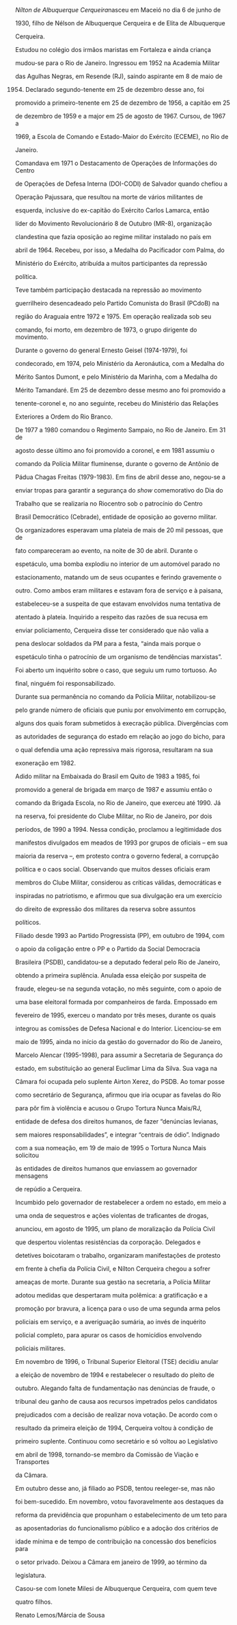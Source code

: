 

*Nílton de Albuquerque Cerqueira*nasceu em Maceió no dia 6 de junho de

1930, filho de Nélson de Albuquerque Cerqueira e de Elita de Albuquerque

Cerqueira.



Estudou no colégio dos irmãos maristas em Fortaleza e ainda criança

mudou-se para o Rio de Janeiro. Ingressou em 1952 na Academia Militar

das Agulhas Negras, em Resende (RJ), saindo aspirante em 8 de maio de

1954. Declarado segundo-tenente em 25 de dezembro desse ano, foi

promovido a primeiro-tenente em 25 de dezembro de 1956, a capitão em 25

de dezembro de 1959 e a major em 25 de agosto de 1967. Cursou, de 1967 a

1969, a Escola de Comando e Estado-Maior do Exército (ECEME), no Rio de

Janeiro.



Comandava em 1971 o Destacamento de Operações de Informações do Centro

de Operações de Defesa Interna (DOI-CODI) de Salvador quando chefiou a

Operação Pajussara, que resultou na morte de vários militantes de

esquerda, inclusive do ex-capitão do Exército Carlos Lamarca, então

líder do Movimento Revolucionário 8 de Outubro (MR-8), organização

clandestina que fazia oposição ao regime militar instalado no país em

abril de 1964. Recebeu, por isso, a Medalha do Pacificador com Palma, do

Ministério do Exército, atribuída a muitos participantes da repressão

política.



Teve também participação destacada na repressão ao movimento

guerrilheiro desencadeado pelo Partido Comunista do Brasil (PCdoB) na

região do Araguaia entre 1972 e 1975. Em operação realizada sob seu

comando, foi morto, em dezembro de 1973, o grupo dirigente do movimento.

Durante o governo do general Ernesto Geisel (1974-1979), foi

condecorado, em 1974, pelo Ministério da Aeronáutica, com a Medalha do

Mérito Santos Dumont, e pelo Ministério da Marinha, com a Medalha do

Mérito Tamandaré. Em 25 de dezembro desse mesmo ano foi promovido a

tenente-coronel e, no ano seguinte, recebeu do Ministério das Relações

Exteriores a Ordem do Rio Branco.



De 1977 a 1980 comandou o Regimento Sampaio, no Rio de Janeiro. Em 31 de

agosto desse último ano foi promovido a coronel, e em 1981 assumiu o

comando da Polícia Militar fluminense, durante o governo de Antônio de

Pádua Chagas Freitas (1979-1983). Em fins de abril desse ano, negou-se a

enviar tropas para garantir a segurança do *show* comemorativo do Dia do

Trabalho que se realizaria no Riocentro sob o patrocínio do Centro

Brasil Democrático (Cebrade), entidade de oposição ao governo militar.

Os organizadores esperavam uma plateia de mais de 20 mil pessoas, que de

fato compareceram ao evento, na noite de 30 de abril. Durante o

espetáculo, uma bomba explodiu no interior de um automóvel parado no

estacionamento, matando um de seus ocupantes e ferindo gravemente o

outro. Como ambos eram militares e estavam fora de serviço e à paisana,

estabeleceu-se a suspeita de que estavam envolvidos numa tentativa de

atentado à plateia. Inquirido a respeito das razões de sua recusa em

enviar policiamento, Cerqueira disse ter considerado que não valia a

pena deslocar soldados da PM para a festa, “ainda mais porque o

espetáculo tinha o patrocínio de um organismo de tendências marxistas”.

Foi aberto um inquérito sobre o caso, que seguiu um rumo tortuoso. Ao

final, ninguém foi responsabilizado.



Durante sua permanência no comando da Polícia Militar, notabilizou-se

pelo grande número de oficiais que puniu por envolvimento em corrupção,

alguns dos quais foram submetidos à execração pública. Divergências com

as autoridades de segurança do estado em relação ao jogo do bicho, para

o qual defendia uma ação repressiva mais rigorosa, resultaram na sua

exoneração em 1982.



Adido militar na Embaixada do Brasil em Quito de 1983 a 1985, foi

promovido a general de brigada em março de 1987 e assumiu então o

comando da Brigada Escola, no Rio de Janeiro, que exerceu até 1990. Já

na reserva, foi presidente do Clube Militar, no Rio de Janeiro, por dois

períodos, de 1990 a 1994. Nessa condição, proclamou a legitimidade dos

manifestos divulgados em meados de 1993 por grupos de oficiais – em sua

maioria da reserva –, em protesto contra o governo federal, a corrupção

política e o caos social. Observando que muitos desses oficiais eram

membros do Clube Militar, considerou as críticas válidas, democráticas e

inspiradas no patriotismo, e afirmou que sua divulgação era um exercício

do direito de expressão dos militares da reserva sobre assuntos

políticos.



Filiado desde 1993 ao Partido Progressista (PP), em outubro de 1994, com

o apoio da coligação entre o PP e o Partido da Social Democracia

Brasileira (PSDB), candidatou-se a deputado federal pelo Rio de Janeiro,

obtendo a primeira suplência. Anulada essa eleição por suspeita de

fraude, elegeu-se na segunda votação, no mês seguinte, com o apoio de

uma base eleitoral formada por companheiros de farda. Empossado em

fevereiro de 1995, exerceu o mandato por três meses, durante os quais

integrou as comissões de Defesa Nacional e do Interior. Licenciou-se em

maio de 1995, ainda no início da gestão do governador do Rio de Janeiro,

Marcelo Alencar (1995-1998), para assumir a Secretaria de Segurança do

estado, em substituição ao general Euclimar Lima da Silva. Sua vaga na

Câmara foi ocupada pelo suplente Airton Xerez, do PSDB. Ao tomar posse

como secretário de Segurança, afirmou que iria ocupar as favelas do Rio

para pôr fim à violência e acusou o Grupo Tortura Nunca Mais/RJ,

entidade de defesa dos direitos humanos, de fazer “denúncias levianas,

sem maiores responsabilidades”, e integrar “centrais de ódio”. Indignado

com a sua nomeação, em 19 de maio de 1995 o Tortura Nunca Mais solicitou

às entidades de direitos humanos que enviassem ao governador mensagens

de repúdio a Cerqueira.



Incumbido pelo governador de restabelecer a ordem no estado, em meio a

uma onda de sequestros e ações violentas de traficantes de drogas,

anunciou, em agosto de 1995, um plano de moralização da Polícia Civil

que despertou violentas resistências da corporação. Delegados e

detetives boicotaram o trabalho, organizaram manifestações de protesto

em frente à chefia da Polícia Civil, e Nílton Cerqueira chegou a sofrer

ameaças de morte. Durante sua gestão na secretaria, a Polícia Militar

adotou medidas que despertaram muita polêmica: a gratificação e a

promoção por bravura, a licença para o uso de uma segunda arma pelos

policiais em serviço, e a averiguação sumária, ao invés de inquérito

policial completo, para apurar os casos de homicídios envolvendo

policiais militares.



Em novembro de 1996, o Tribunal Superior Eleitoral (TSE) decidiu anular

a eleição de novembro de 1994 e restabelecer o resultado do pleito de

outubro. Alegando falta de fundamentação nas denúncias de fraude, o

tribunal deu ganho de causa aos recursos impetrados pelos candidatos

prejudicados com a decisão de realizar nova votação. De acordo com o

resultado da primeira eleição de 1994, Cerqueira voltou à condição de

primeiro suplente. Continuou como secretário e só voltou ao Legislativo

em abril de 1998, tornando-se membro da Comissão de Viação e Transportes

da Câmara.



Em outubro desse ano, já filiado ao PSDB, tentou reeleger-se, mas não

foi bem-sucedido. Em novembro, votou favoravelmente aos destaques da

reforma da previdência que propunham o estabelecimento de um teto para

as aposentadorias do funcionalismo público e a adoção dos critérios de

idade mínima e de tempo de contribuição na concessão dos benefícios para

o setor privado. Deixou a Câmara em janeiro de 1999, ao término da

legislatura.



Casou-se com Ionete Milesi de Albuquerque Cerqueira, com quem teve

quatro filhos.



Renato Lemos/Márcia de Sousa



